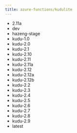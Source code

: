 ```yaml
---
title: azure-functions/kudulite
---
```

- 2.11a
- dev
- hazeng-stage
- kudu-1.0
- kudu-2.0
- kudu-2.1
- kudu-2.10
- kudu-2.11
- kudu-2.11a
- kudu-2.12
- kudu-2.12a
- kudu-2.12b
- kudu-2.2
- kudu-2.3
- kudu-2.4
- kudu-2.5
- kudu-2.6
- kudu-2.7
- kudu-2.8
- kudu-2.9
- latest
